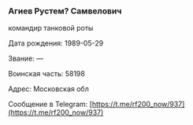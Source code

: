 ### Агиев Рустем? Самвелович

командир танковой роты

Дата рождения: 1989-05-29

Звание: —

Воинская часть: 58198

Адрес: Московская обл

Сообщение в Telegram: [https://t.me/rf200_now/937](https://t.me/rf200_now/937)
